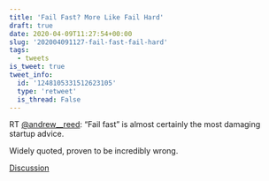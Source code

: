 ```yaml
---
title: 'Fail Fast? More Like Fail Hard'
draft: true
date: 2020-04-09T11:27:54+00:00
slug: '202004091127-fail-fast-fail-hard'
tags:
  - tweets
is_tweet: true
tweet_info:
  id: '1248105331512623105'
  type: 'retweet'
  is_thread: False
---
```




RT [@andrew__reed](https://x.com/andrew__reed): “Fail fast” is almost certainly the most damaging startup advice.

Widely quoted, proven to be incredibly wrong.

[Discussion](https://x.com/sytelus/status/1248105331512623105)
